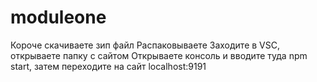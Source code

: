 # moduleone

Короче скачиваете зип файл
Распаковываете
Заходите в VSC, открываете папку с сайтом
Открываете консоль и вводите туда npm start, затем переходите на сайт localhost:9191
